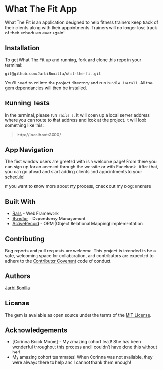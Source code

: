 # What The Fit App

What The Fit is an application designed to help fitness trainers keep track of their clients along with their appointments. Trainers will no longer lose track of their schedules ever again!


## Installation

To get What The Fit up and running, fork and clone this repo in your terminal:

``git@github.com:JarbiBonilla/what-the-fit.git``

You'll need to cd into the project directory and run ``bundle install``. All the gem dependancies will then be installed.

## Running Tests

In the terminal, please run ``rails s``. It will open up a local server address where you can route to that address and look at the project. It will look something like this:

> http://localhost:3000/


## App Navigation

The first window users are greeted with is a welcome page! From there you can sign up for an account through the website or with Facebook. After that, you can go ahead and start adding clients and appointments to your schedule!

If you want to know more about my process, check out my blog:
linkhere

## Built With 

 * [Rails](https://guides.rubyonrails.org/) - Web Framework
 * [Bundler](https://bundler.io/) - Dependency Management 
 * [ActiveRecord](https://guides.rubyonrails.org/active_record_basics.html) - ORM (Object Relational Mapping) implementation

## Contributing

Bug reports and pull requests are welcome. This project is intended to be a safe, welcoming space for collaboration, and contributors are expected to adhere to the [Contributor Covenant](http://contributor-covenant.org) code of conduct.


## Authors

[Jarbi Bonilla](https://github.com/JarbiBonilla)

## License

The gem is available as open source under the terms of the [MIT License](https://opensource.org/licenses/MIT).


## Acknowledgements
* [Corinna Brock Moore] - My amazing cohort lead! She has been wonderful throughout this process and I couldn't have done this without her!
* My amazing cohort teammates! When Corinna was not available, they were always there to help and I cannot thank them enough!